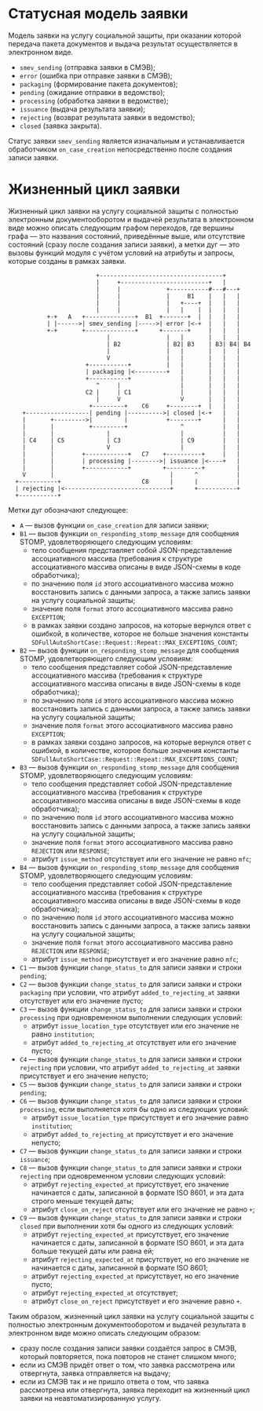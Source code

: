 # Статусная модель заявки

Модель заявки на услугу социальной защиты, при оказании которой передача пакета
документов и выдача результат осуществляется в электронном виде.

*  `smev_sending` (отправка заявки в СМЭВ);
*  `error` (ошибка при отправке заявки в СМЭВ);
*  `packaging` (формирование пакета документов);
*  `pending` (ожидание отправки в ведомство);
*  `processing` (обработка заявки в ведомстве);
*  `issuance` (выдача результата заявки);
*  `rejecting` (возврат результата заявки в ведомство);
*  `closed` (заявка закрыта).

Статус заявки `smev_sending` является изначальным и устанавливается
обработчиком `on_case_creation` непосредственно после создания записи заявки.

# Жизненный цикл заявки

Жизненный цикл заявки на услугу социальной защиты с полностью электронным
документооборотом и выдачей результата в электронном виде можно описать
следующим графом переходов, где вершины графа — это названия состояний,
приведённые выше, или отсутствие состояний (сразу после создания записи
заявки), а метки дуг — это вызовы функций модуля с учётом условий на атрибуты и
запросы, которые созданы в рамках заявки.

```
                         +-----------------------------------+
                         |     +-------------------------+   |
                         |     |             +-----------#---#---+
                         |     |             |     B1    |   |   |
                         |     |             |   +----+  |   |   |
                         |     |             |   |    |  |   |   |
           +-+   A   +--------------+  B1  +-------+  |  |   |   |
           | |------>| smev_sending |----->| error |<-+  |   |   |
           +-+       +--------------+      +-------+     |   |   |
                            |                |   |       |   |   |
                            | B2             | B2| B3    | B3| B4| B4
                            |                |   |       |   |   |
                            V                |   |       |   |   |
                      +-----------+          |   |       |   |   |
                      | packaging |<---------+   |       |   |   |
                      +-----------+              |       |   |   |
                         ^     |                 |       |   |   |
                      C2 |     | C1              |       |   |   |
                         |     V                 V       |   |   |
                       +---------+    C6     +--------+  |   |   |
    +------------------| pending |---------->| closed |<-+   |   |
    |       +--------->|         |           +--------+      |   |
    |       |          +---------+               ^           |   |
    |       |               |                    |           |   |
    | C4    | C5            | C3                 | C9        |   |
    |       |               V                    |           |   |
    |       |        +------------+   C7    +----------+     |   |
    |       |        | processing |-------->| issuance |<----+   |
    |       |        +------------+         +----------+         |
    V       |                                 |      ^           |
  +-----------+                       C8      |      |           |
  | rejecting |<------------------------------+      +-----------+
  +-----------+
```

Метки дуг обозначают следующее:

*   `A` — вызов функции `on_case_creation` для записи заявки;
*   `B1` — вызов функции `on_responding_stomp_message` для сообщения STOMP,
    удовлетворяющего следующим условиям:
    -   тело сообщения представляет собой JSON-представление ассоциативного
        массива (требования к структуре ассоциативного массива описаны в виде
        JSON-схемы в коде обработчика);
    -   по значению поля `id` этого ассоциативного массива можно восстановить
        запись с данными запроса, а также запись заявки на услугу социальной
        защиты;
    -   значение поля `format` этого ассоциативного массива равно `EXCEPTION`;
    -   в рамках заявки создано запросов, на которые вернулся ответ с ошибкой,
        в количестве, которое не больше значения константы
        `SDFullAutoShortCase::Request::Repeat::MAX_EXCEPTIONS_COUNT`;
*   `B2` — вызов функции `on_responding_stomp_message` для сообщения STOMP,
    удовлетворяющего следующим условиям:
    -   тело сообщения представляет собой JSON-представление ассоциативного
        массива (требования к структуре ассоциативного массива описаны в виде
        JSON-схемы в коде обработчика);
    -   по значению поля `id` этого ассоциативного массива можно восстановить
        запись с данными запроса, а также запись заявки на услугу социальной
        защиты;
    -   значение поля `format` этого ассоциативного массива равно `EXCEPTION`;
    -   в рамках заявки создано запросов, на которые вернулся ответ с ошибкой,
        в количестве, которое больше значения константы
        `SDFullAutoShortCase::Request::Repeat::MAX_EXCEPTIONS_COUNT`;
*   `B3` — вызов функции `on_responding_stomp_message` для сообщения STOMP,
    удовлетворяющего следующим условиям:
    -   тело сообщения представляет собой JSON-представление ассоциативного
        массива (требования к структуре ассоциативного массива описаны в виде
        JSON-схемы в коде обработчика);
    -   по значению поля `id` этого ассоциативного массива можно восстановить
        запись с данными запроса, а также запись заявки на услугу социальной
        защиты;
    -   значение поля `format` этого ассоциативного массива равно `REJECTION`
        или `RESPONSE`;
    -   атрибут `issue_method` отсутствует или его значение не равно `mfc`;
*   `B4` — вызов функции `on_responding_stomp_message` для сообщения STOMP,
    удовлетворяющего следующим условиям:
    -   тело сообщения представляет собой JSON-представление ассоциативного
        массива (требования к структуре ассоциативного массива описаны в виде
        JSON-схемы в коде обработчика);
    -   по значению поля `id` этого ассоциативного массива можно восстановить
        запись с данными запроса, а также запись заявки на услугу социальной
        защиты;
    -   значение поля `format` этого ассоциативного массива равно `REJECTION`
        или `RESPONSE`;
    -   атрибут `issue_method` присутствует и его значение равно `mfc`;
*   `C1` — вызов функции `change_status_to` для записи заявки и строки
    `pending`;
*   `C2` — вызов функции `change_status_to` для записи заявки и строки
    `packaging` при условии, что атрибут `added_to_rejecting_at` заявки
    отсутствует или его значение пусто;
*   `C3` — вызов функции `change_status_to` для записи заявки и строки
    `processing` при одновременном выполнении следующих условий:
    -   атрибут `issue_location_type` отсутствует или его значение не равно
        `institution`;
    -   атрибут `added_to_rejecting_at` отсутствует или его значение пусто;
*   `C4` — вызов функции `change_status_to` для записи заявки и строки
    `rejecting` при условии, что атрибут `added_to_rejecting_at` заявки
    присутствует и его значение непусто;
*   `C5` — вызов функции `change_status_to` для записи заявки и строки
    `pending`;
*   `C6` — вызов функции `change_status_to` для записи заявки и строки
    `processing`, если выполняется хотя бы одно из следующих условий:
    -   атрибут `issue_location_type` присутствует и его значение равно
        `institution`;
    -   атрибут `added_to_rejecting_at` присутствует и его значение непусто;
*   `C7` — вызов функции `change_status_to` для записи заявки и строки
    `issuance`;
*   `C8` — вызов функции `change_status_to` для записи заявки и строки
    `rejecting` при одновременном условии следующих условий:
    -   атрибут `rejecting_expected_at` присутствует, его значение начинается с
        даты, записанной в формате ISO 8601, и эта дата строго меньше текущей
        даты;
    -   атрибут `close_on_reject` отсутствует или его значение не равно `+`;
*   `C9` — вызов функции `change_status_to` для записи заявки и строки `closed`
    при выполнении хотя бы одного из следующих условий:
    -   атрибут `rejecting_expected_at` присутствует, его значение начинается с
        даты, записанной в формате ISO 8601, и эта дата больше текущей даты или
        равна ей;
    -   атрибут `rejecting_expected_at` присутствует, но его значение не
        начинается с даты, записанной в формате ISO 8601;
    -   атрибут `rejecting_expected_at` присутствует, но его значение пусто;
    -   атрибут `rejecting_expected_at` отсутствует;
    -   атрибут `close_on_reject` присутствует и его значение равно `+`.

Таким образом, жизненный цикл заявки на услугу социальной защиты с полностью
электронным документооборотом и выдачей результата в электронном виде можно
описать следующим образом:
*   сразу после создания записи заявки создаётся запрос в СМЭВ, который
    повторяется, пока повторов не станет слишком много;
*   если из СМЭВ придёт ответ о том, что заявка рассмотрена или отвергнута,
    заявка отправляется на выдачу;
*   если из СМЭВ так и не пришло ответа о том, что заявка рассмотрена или
    отвергнута, заявка переходит на жизненный цикл заявки на
    неавтоматизированную услугу.
